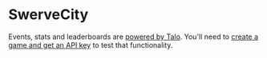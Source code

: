 # SwerveCity

Events, stats and leaderboards are [powered by Talo](https://trytalo.com). You'll need to [create a game and get an API key](https://docs.trytalo.com/docs/unity/install) to test that functionality.
